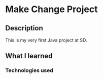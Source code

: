 # Make Change Project

## Description
This is my very first Java project at SD.





## What I learned



### Technologies used
